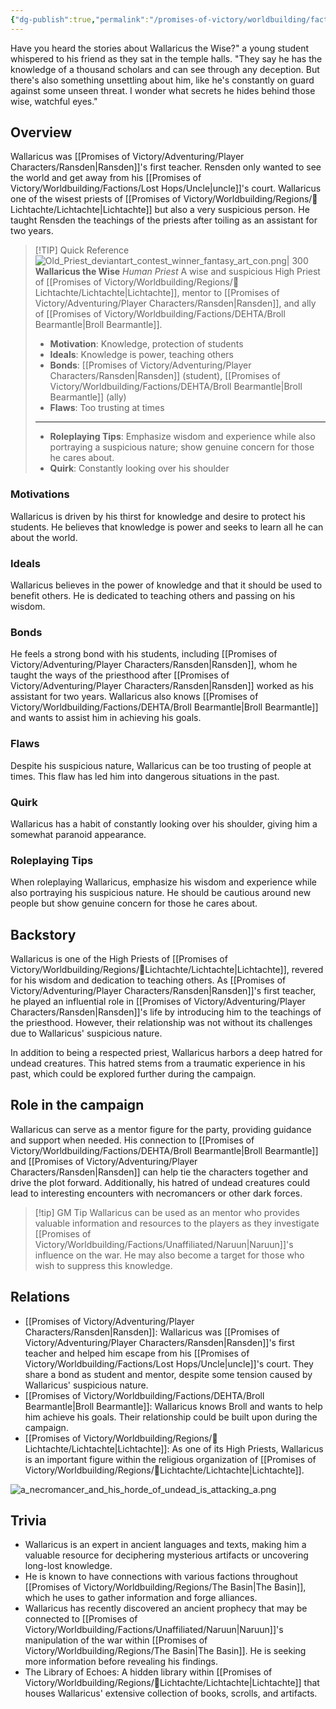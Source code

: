```yaml
---
{"dg-publish":true,"permalink":"/promises-of-victory/worldbuilding/factions/league-of-arathor/wallaricus-the-wise/","noteIcon":"NPC","created":"2023-03-30T16:09:04.126+02:00","updated":"2023-04-09T10:58:15.199+02:00"}
---
```


Have you heard the stories about Wallaricus the Wise?" a young student whispered to his friend as they sat in the temple halls. "They say he has the knowledge of a thousand scholars and can see through any deception. But there's also something unsettling about him, like he's constantly on guard against some unseen threat. I wonder what secrets he hides behind those wise, watchful eyes."

## Overview
Wallaricus was [[Promises of Victory/Adventuring/Player Characters/Ransden\|Ransden]]'s first teacher. Rensden only wanted to see the world and get away from his [[Promises of Victory/Worldbuilding/Factions/Lost Hops/Uncle\|uncle]]'s court. Wallaricus one of the wisest priests of [[Promises of Victory/Worldbuilding/Regions/🏰Lichtachte/Lichtachte\|Lichtachte]] but also a very suspicious person. He taught Rensden the teachings of the priests after toiling as an assistant for two years.

> [!TIP] Quick Reference
> ![Old_Priest_deviantart_contest_winner_fantasy_art_con.png| 300](/img/user/resources/Pictures/Old_Priest_deviantart_contest_winner_fantasy_art_con.png) 
> **Wallaricus the Wise** _Human Priest_ 
>  A wise and suspicious High Priest of [[Promises of Victory/Worldbuilding/Regions/🏰Lichtachte/Lichtachte\|Lichtachte]], mentor to [[Promises of Victory/Adventuring/Player Characters/Ransden\|Ransden]], and ally of [[Promises of Victory/Worldbuilding/Factions/DEHTA/Broll Bearmantle\|Broll Bearmantle]].
>- **Motivation**: Knowledge, protection of students
>- **Ideals**: Knowledge is power, teaching others
>- **Bonds**: [[Promises of Victory/Adventuring/Player Characters/Ransden\|Ransden]] (student), [[Promises of Victory/Worldbuilding/Factions/DEHTA/Broll Bearmantle\|Broll Bearmantle]] (ally)
>- **Flaws**: Too trusting at times
> ____
>- **Roleplaying Tips**: Emphasize wisdom and experience while also portraying a suspicious nature; show genuine concern for those he cares about.
>-  **Quirk**: Constantly looking over his shoulder

### Motivations
Wallaricus is driven by his thirst for knowledge and desire to protect his students. He believes that knowledge is power and seeks to learn all he can about the world.

### Ideals
Wallaricus believes in the power of knowledge and that it should be used to benefit others. He is dedicated to teaching others and passing on his wisdom.

### Bonds
He feels a strong bond with his students, including [[Promises of Victory/Adventuring/Player Characters/Ransden\|Ransden]], whom he taught the ways of the priesthood after [[Promises of Victory/Adventuring/Player Characters/Ransden\|Ransden]] worked as his assistant for two years. Wallaricus also knows [[Promises of Victory/Worldbuilding/Factions/DEHTA/Broll Bearmantle\|Broll Bearmantle]] and wants to assist him in achieving his goals.

### Flaws
Despite his suspicious nature, Wallaricus can be too trusting of people at times. This flaw has led him into dangerous situations in the past.

### Quirk
Wallaricus has a habit of constantly looking over his shoulder, giving him a somewhat paranoid appearance.

### Roleplaying Tips
When roleplaying Wallaricus, emphasize his wisdom and experience while also portraying his suspicious nature. He should be cautious around new people but show genuine concern for those he cares about.

## Backstory
Wallaricus is one of the High Priests of [[Promises of Victory/Worldbuilding/Regions/🏰Lichtachte/Lichtachte\|Lichtachte]], revered for his wisdom and dedication to teaching others. As [[Promises of Victory/Adventuring/Player Characters/Ransden\|Ransden]]'s first teacher, he played an influential role in [[Promises of Victory/Adventuring/Player Characters/Ransden\|Ransden]]'s life by introducing him to the teachings of the priesthood. However, their relationship was not without its challenges due to Wallaricus' suspicious nature.

In addition to being a respected priest, Wallaricus harbors a deep hatred for undead creatures. This hatred stems from a traumatic experience in his past, which could be explored further during the campaign.

## Role in the campaign
Wallaricus can serve as a mentor figure for the party, providing guidance and support when needed. His connection to [[Promises of Victory/Worldbuilding/Factions/DEHTA/Broll Bearmantle\|Broll Bearmantle]] and [[Promises of Victory/Adventuring/Player Characters/Ransden\|Ransden]] can help tie the characters together and drive the plot forward. Additionally, his hatred of undead creatures could lead to interesting encounters with necromancers or other dark forces.

> [!tip] GM Tip
> Wallaricus can be used as an mentor who provides valuable information and resources to the players as they investigate [[Promises of Victory/Worldbuilding/Factions/Unaffiliated/Naruun\|Naruun]]'s influence on the war. He may also become a target for those who wish to suppress this knowledge.

## Relations
* [[Promises of Victory/Adventuring/Player Characters/Ransden\|Ransden]]: Wallaricus was [[Promises of Victory/Adventuring/Player Characters/Ransden\|Ransden]]'s first teacher and helped him escape from his [[Promises of Victory/Worldbuilding/Factions/Lost Hops/Uncle\|uncle]]'s court. They share a bond as student and mentor, despite some tension caused by Wallaricus' suspicious nature.
* [[Promises of Victory/Worldbuilding/Factions/DEHTA/Broll Bearmantle\|Broll Bearmantle]]: Wallaricus knows Broll and wants to help him achieve his goals. Their relationship could be built upon during the campaign.
* [[Promises of Victory/Worldbuilding/Regions/🏰Lichtachte/Lichtachte\|Lichtachte]]: As one of its High Priests, Wallaricus is an important figure within the religious organization of [[Promises of Victory/Worldbuilding/Regions/🏰Lichtachte/Lichtachte\|Lichtachte]].

![a_necromancer_and_his_horde_of_undead_is_attacking_a.png](/img/user/resources/Pictures/a_necromancer_and_his_horde_of_undead_is_attacking_a.png)

## Trivia

- Wallaricus is an expert in ancient languages and texts, making him a valuable resource for deciphering mysterious artifacts or uncovering long-lost knowledge.
- He is known to have connections with various factions throughout [[Promises of Victory/Worldbuilding/Regions/The Basin\|The Basin]], which he uses to gather information and forge alliances.
- Wallaricus has recently discovered an ancient prophecy that may be connected to [[Promises of Victory/Worldbuilding/Factions/Unaffiliated/Naruun\|Naruun]]'s manipulation of the war within [[Promises of Victory/Worldbuilding/Regions/The Basin\|The Basin]]. He is seeking more information before revealing his findings.
- The Library of Echoes: A hidden library within [[Promises of Victory/Worldbuilding/Regions/🏰Lichtachte/Lichtachte\|Lichtachte]] that houses Wallaricus' extensive collection of books, scrolls, and artifacts.
